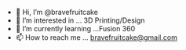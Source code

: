 - 👋 Hi, I’m @bravefruitcake
- 👀 I’m interested in ... 3D Printing/Design
- 🌱 I’m currently learning ...Fusion 360
- 📫 How to reach me ... bravefruitcake@gmail.com

<!---
bravefruitcake/bravefruitcake is a ✨ special ✨ repository because its `README.md` (this file) appears on your GitHub profile.
You can click the Preview link to take a look at your changes.
--->
